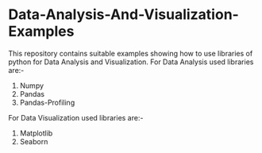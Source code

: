 # Data-Analysis-And-Visualization-Examples
This repository contains suitable examples showing how to use libraries of python for Data Analysis and Visualization.
For Data Analysis used libraries are:-
1. Numpy
2. Pandas
3. Pandas-Profiling

For Data Visualization used libraries are:-
1. Matplotlib
2. Seaborn

